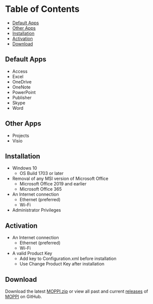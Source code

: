 # Table of Contents
* [Default Apps](#default-apps)
* [Other Apps](#other-apps)
* [Installation](#installation)
* [Activation](#activation)
* [Download](#download)

## Default Apps
* Access
* Excel
* OneDrive
* OneNote
* PowerPoint
* Publisher
* Skype
* Word


## Other Apps
* Projects
* Visio

## Installation
* Windows 10
  * OS Build 1703 or later
* Removal of any MSI version of Microsoft Office
  * Microsoft Office 2019 and earlier
  * Microsoft Office 365
* An Internet connection
  * Ethernet (preferred)
  * Wi-Fi
* Administrator Privileges

## Activation
* An Internet connection
  * Ethernet (preferred)
  * Wi-Fi
* A valid Product Key
  * Add key to Configuration.xml before installation
  * Use Change Product Key after installation

## Download
Download the latest [MOPPI.zip](https://github.com/nyhtml/MOPPI/releases/latest/download/MOPPI.zip) or view all past and current [releases](https://github.com/nyhtml/MOPPI/releases/) of [MOPPI](https://github.com/nyhtml/MOPPI) on GitHub.
